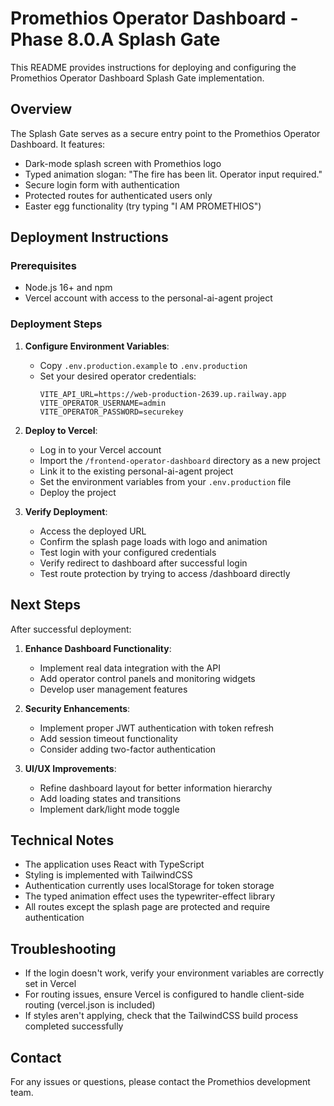 # Promethios Operator Dashboard - Phase 8.0.A Splash Gate

This README provides instructions for deploying and configuring the Promethios Operator Dashboard Splash Gate implementation.

## Overview

The Splash Gate serves as a secure entry point to the Promethios Operator Dashboard. It features:

- Dark-mode splash screen with Promethios logo
- Typed animation slogan: "The fire has been lit. Operator input required."
- Secure login form with authentication
- Protected routes for authenticated users only
- Easter egg functionality (try typing "I AM PROMETHIOS")

## Deployment Instructions

### Prerequisites

- Node.js 16+ and npm
- Vercel account with access to the personal-ai-agent project

### Deployment Steps

1. **Configure Environment Variables**:

   - Copy `.env.production.example` to `.env.production`
   - Set your desired operator credentials:
     ```
     VITE_API_URL=https://web-production-2639.up.railway.app
     VITE_OPERATOR_USERNAME=admin
     VITE_OPERATOR_PASSWORD=securekey
     ```

2. **Deploy to Vercel**:

   - Log in to your Vercel account
   - Import the `/frontend-operator-dashboard` directory as a new project
   - Link it to the existing personal-ai-agent project
   - Set the environment variables from your `.env.production` file
   - Deploy the project

3. **Verify Deployment**:
   - Access the deployed URL
   - Confirm the splash page loads with logo and animation
   - Test login with your configured credentials
   - Verify redirect to dashboard after successful login
   - Test route protection by trying to access /dashboard directly

## Next Steps

After successful deployment:

1. **Enhance Dashboard Functionality**:

   - Implement real data integration with the API
   - Add operator control panels and monitoring widgets
   - Develop user management features

2. **Security Enhancements**:

   - Implement proper JWT authentication with token refresh
   - Add session timeout functionality
   - Consider adding two-factor authentication

3. **UI/UX Improvements**:
   - Refine dashboard layout for better information hierarchy
   - Add loading states and transitions
   - Implement dark/light mode toggle

## Technical Notes

- The application uses React with TypeScript
- Styling is implemented with TailwindCSS
- Authentication currently uses localStorage for token storage
- The typed animation effect uses the typewriter-effect library
- All routes except the splash page are protected and require authentication

## Troubleshooting

- If the login doesn't work, verify your environment variables are correctly set in Vercel
- For routing issues, ensure Vercel is configured to handle client-side routing (vercel.json is included)
- If styles aren't applying, check that the TailwindCSS build process completed successfully

## Contact

For any issues or questions, please contact the Promethios development team.

